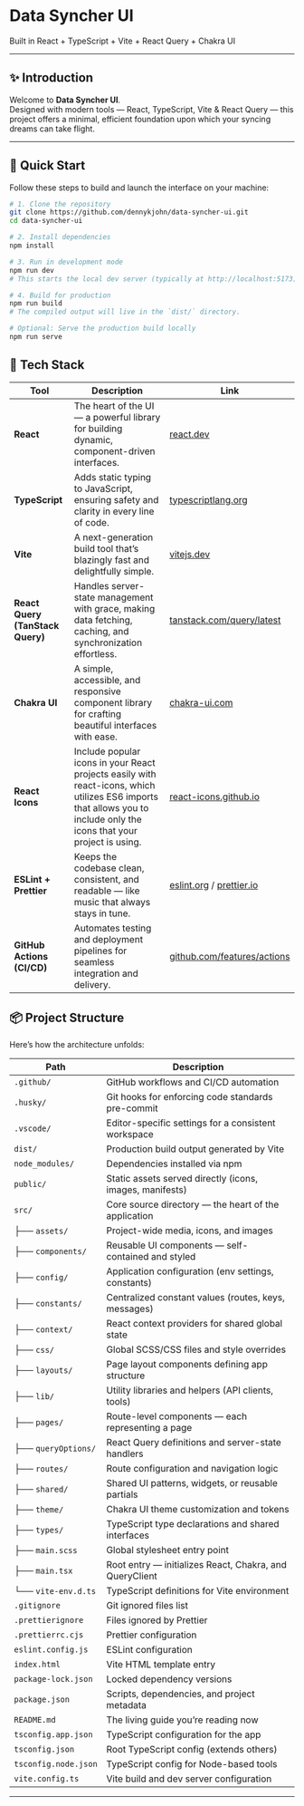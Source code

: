 # Data Syncher UI

Built in React + TypeScript + Vite + React Query + Chakra UI

---

## ✨ Introduction

Welcome to **Data Syncher UI**.  
Designed with modern tools — React, TypeScript, Vite & React Query — this project offers a minimal, efficient foundation upon which your syncing dreams can take flight.

---

## 🚀 Quick Start

Follow these steps to build and launch the interface on your machine:

```bash
# 1. Clone the repository
git clone https://github.com/dennykjohn/data-syncher-ui.git
cd data-syncher-ui

# 2. Install dependencies
npm install

# 3. Run in development mode
npm run dev
# This starts the local dev server (typically at http://localhost:5173) with hot-reload.

# 4. Build for production
npm run build
# The compiled output will live in the `dist/` directory.

# Optional: Serve the production build locally
npm run serve
```

## 🧩 Tech Stack

| Tool                             | Description                                                                                                | Link                                                                  |
| -------------------------------- | ---------------------------------------------------------------------------------------------------------- | --------------------------------------------------------------------- |
| **React**                        | The heart of the UI — a powerful library for building dynamic, component-driven interfaces.                | [react.dev](https://react.dev)                                        |
| **TypeScript**                   | Adds static typing to JavaScript, ensuring safety and clarity in every line of code.                       | [typescriptlang.org](https://www.typescriptlang.org)                  |
| **Vite**                         | A next-generation build tool that’s blazingly fast and delightfully simple.                                | [vitejs.dev](https://vitejs.dev)                                      |
| **React Query (TanStack Query)** | Handles server-state management with grace, making data fetching, caching, and synchronization effortless. | [tanstack.com/query/latest](https://tanstack.com/query/latest)        |
| **Chakra UI**                    | A simple, accessible, and responsive component library for crafting beautiful interfaces with ease.        | [chakra-ui.com](https://chakra-ui.com)
| **React Icons**                    | Include popular icons in your React projects easily with react-icons, which utilizes ES6 imports that allows you to include only the icons that your project is using.        | [react-icons.github.io](https://react-icons.github.io/react-icons/)                                  |
| **ESLint + Prettier**            | Keeps the codebase clean, consistent, and readable — like music that always stays in tune.                 | [eslint.org](https://eslint.org) / [prettier.io](https://prettier.io) |
| **GitHub Actions (CI/CD)**       | Automates testing and deployment pipelines for seamless integration and delivery.                          | [github.com/features/actions](https://github.com/features/actions)    |


## 📦 Project Structure

Here’s how the architecture unfolds:

| Path | Description |
|------|--------------|
| `.github/` | GitHub workflows and CI/CD automation |
| `.husky/` | Git hooks for enforcing code standards pre-commit |
| `.vscode/` | Editor-specific settings for a consistent workspace |
| `dist/` | Production build output generated by Vite |
| `node_modules/` | Dependencies installed via npm |
| `public/` | Static assets served directly (icons, images, manifests) |
| `src/` | Core source directory — the heart of the application |
| ├── `assets/` | Project-wide media, icons, and images |
| ├── `components/` | Reusable UI components — self-contained and styled |
| ├── `config/` | Application configuration (env settings, constants) |
| ├── `constants/` | Centralized constant values (routes, keys, messages) |
| ├── `context/` | React context providers for shared global state |
| ├── `css/` | Global SCSS/CSS files and style overrides |
| ├── `layouts/` | Page layout components defining app structure |
| ├── `lib/` | Utility libraries and helpers (API clients, tools) |
| ├── `pages/` | Route-level components — each representing a page |
| ├── `queryOptions/` | React Query definitions and server-state handlers |
| ├── `routes/` | Route configuration and navigation logic |
| ├── `shared/` | Shared UI patterns, widgets, or reusable partials |
| ├── `theme/` | Chakra UI theme customization and tokens |
| ├── `types/` | TypeScript type declarations and shared interfaces |
| ├── `main.scss` | Global stylesheet entry point |
| ├── `main.tsx` | Root entry — initializes React, Chakra, and QueryClient |
| └── `vite-env.d.ts` | TypeScript definitions for Vite environment |
| `.gitignore` | Git ignored files list |
| `.prettierignore` | Files ignored by Prettier |
| `.prettierrc.cjs` | Prettier configuration |
| `eslint.config.js` | ESLint configuration |
| `index.html` | Vite HTML template entry |
| `package-lock.json` | Locked dependency versions |
| `package.json` | Scripts, dependencies, and project metadata |
| `README.md` | The living guide you’re reading now |
| `tsconfig.app.json` | TypeScript configuration for the app |
| `tsconfig.json` | Root TypeScript config (extends others) |
| `tsconfig.node.json` | TypeScript config for Node-based tools |
| `vite.config.ts` | Vite build and dev server configuration |

---

